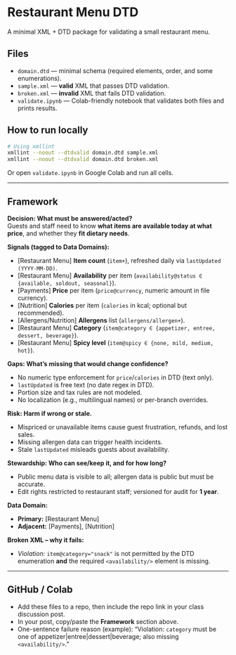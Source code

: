 # Restaurant Menu DTD

A minimal XML + DTD package for validating a small restaurant menu.

## Files
- `domain.dtd` — minimal schema (required elements, order, and some enumerations).
- `sample.xml` — **valid** XML that passes DTD validation.
- `broken.xml` — **invalid** XML that fails DTD validation.
- `validate.ipynb` — Colab-friendly notebook that validates both files and prints results.

## How to run locally
```bash
# Using xmllint
xmllint --noout --dtdvalid domain.dtd sample.xml
xmllint --noout --dtdvalid domain.dtd broken.xml
```

Or open `validate.ipynb` in Google Colab and run all cells.

---

## Framework

**Decision: What must be answered/acted?**  
Guests and staff need to know **what items are available today at what price**, and whether they **fit dietary needs**.

**Signals (tagged to Data Domains):**  
- [Restaurant Menu] **Item count** (`item+`), refreshed daily via `lastUpdated (YYYY-MM-DD)`.  
- [Restaurant Menu] **Availability** per item (`availability@status ∈ {available, soldout, seasonal}`).  
- [Payments] **Price** per item (`price@currency`, numeric amount in file currency).  
- [Nutrition] **Calories** per item (`calories` in kcal; optional but recommended).  
- [Allergens/Nutrition] **Allergens** list (`allergens/allergen+`).  
- [Restaurant Menu] **Category** (`item@category ∈ {appetizer, entree, dessert, beverage}`).  
- [Restaurant Menu] **Spicy level** (`item@spicy ∈ {none, mild, medium, hot}`).

**Gaps: What’s missing that would change confidence?**  
- No numeric type enforcement for `price`/`calories` in DTD (text only).  
- `lastUpdated` is free text (no date regex in DTD).  
- Portion size and tax rules are not modeled.  
- No localization (e.g., multilingual names) or per-branch overrides.

**Risk: Harm if wrong or stale.**  
- Mispriced or unavailable items cause guest frustration, refunds, and lost sales.  
- Missing allergen data can trigger health incidents.  
- Stale `lastUpdated` misleads guests about availability.

**Stewardship: Who can see/keep it, and for how long?**  
- Public menu data is visible to all; allergen data is public but must be accurate.  
- Edit rights restricted to restaurant staff; versioned for audit for **1 year**.

**Data Domain:**  
- **Primary:** [Restaurant Menu]  
- **Adjacent:** [Payments], [Nutrition]

**Broken XML – why it fails:**  
- *Violation:* `item@category="snack"` is not permitted by the DTD enumeration **and** the required `<availability/>` element is missing.

---

## GitHub / Colab
- Add these files to a repo, then include the repo link in your class discussion post.
- In your post, copy/paste the **Framework** section above.
- One-sentence failure reason (example): “Violation: `category` must be one of appetizer|entree|dessert|beverage; also missing `<availability/>`.”
